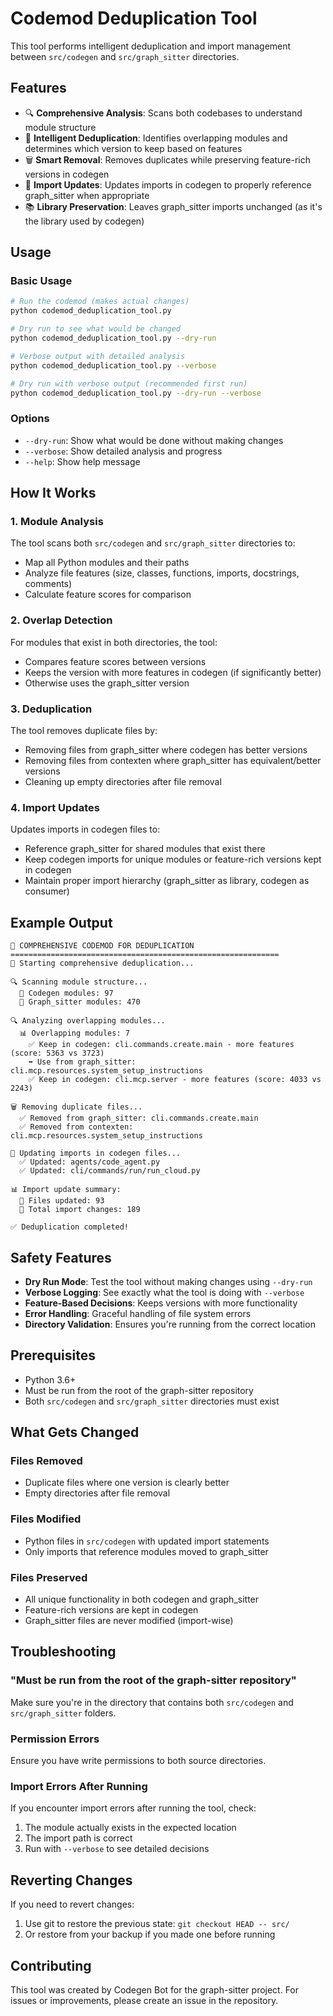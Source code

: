 # Codemod Deduplication Tool

This tool performs intelligent deduplication and import management between `src/codegen` and `src/graph_sitter` directories.

## Features

- 🔍 **Comprehensive Analysis**: Scans both codebases to understand module structure
- 🎯 **Intelligent Deduplication**: Identifies overlapping modules and determines which version to keep based on features
- 🗑️ **Smart Removal**: Removes duplicates while preserving feature-rich versions in codegen
- 🔧 **Import Updates**: Updates imports in codegen to properly reference graph_sitter when appropriate
- 📚 **Library Preservation**: Leaves graph_sitter imports unchanged (as it's the library used by codegen)

## Usage

### Basic Usage
```bash
# Run the codemod (makes actual changes)
python codemod_deduplication_tool.py

# Dry run to see what would be changed
python codemod_deduplication_tool.py --dry-run

# Verbose output with detailed analysis
python codemod_deduplication_tool.py --verbose

# Dry run with verbose output (recommended first run)
python codemod_deduplication_tool.py --dry-run --verbose
```

### Options

- `--dry-run`: Show what would be done without making changes
- `--verbose`: Show detailed analysis and progress
- `--help`: Show help message

## How It Works

### 1. Module Analysis
The tool scans both `src/codegen` and `src/graph_sitter` directories to:
- Map all Python modules and their paths
- Analyze file features (size, classes, functions, imports, docstrings, comments)
- Calculate feature scores for comparison

### 2. Overlap Detection
For modules that exist in both directories, the tool:
- Compares feature scores between versions
- Keeps the version with more features in codegen (if significantly better)
- Otherwise uses the graph_sitter version

### 3. Deduplication
The tool removes duplicate files by:
- Removing files from graph_sitter where codegen has better versions
- Removing files from contexten where graph_sitter has equivalent/better versions
- Cleaning up empty directories after file removal

### 4. Import Updates
Updates imports in codegen files to:
- Reference graph_sitter for shared modules that exist there
- Keep codegen imports for unique modules or feature-rich versions kept in codegen
- Maintain proper import hierarchy (graph_sitter as library, codegen as consumer)

## Example Output

```
🔧 COMPREHENSIVE CODEMOD FOR DEDUPLICATION
============================================================
🚀 Starting comprehensive deduplication...

🔍 Scanning module structure...
  📁 Codegen modules: 97
  📁 Graph_sitter modules: 470

🔍 Analyzing overlapping modules...
  📊 Overlapping modules: 7
    ✅ Keep in codegen: cli.commands.create.main - more features (score: 5363 vs 3723)
    ➡️ Use from graph_sitter: cli.mcp.resources.system_setup_instructions
    ✅ Keep in codegen: cli.mcp.server - more features (score: 4033 vs 2243)

🗑️ Removing duplicate files...
  ✅ Removed from graph_sitter: cli.commands.create.main
  ✅ Removed from contexten: cli.mcp.resources.system_setup_instructions

🔧 Updating imports in codegen files...
  ✅ Updated: agents/code_agent.py
  ✅ Updated: cli/commands/run/run_cloud.py

📊 Import update summary:
  📝 Files updated: 93
  🔄 Total import changes: 189

✅ Deduplication completed!
```

## Safety Features

- **Dry Run Mode**: Test the tool without making changes using `--dry-run`
- **Verbose Logging**: See exactly what the tool is doing with `--verbose`
- **Feature-Based Decisions**: Keeps versions with more functionality
- **Error Handling**: Graceful handling of file system errors
- **Directory Validation**: Ensures you're running from the correct location

## Prerequisites

- Python 3.6+
- Must be run from the root of the graph-sitter repository
- Both `src/codegen` and `src/graph_sitter` directories must exist

## What Gets Changed

### Files Removed
- Duplicate files where one version is clearly better
- Empty directories after file removal

### Files Modified
- Python files in `src/codegen` with updated import statements
- Only imports that reference modules moved to graph_sitter

### Files Preserved
- All unique functionality in both codegen and graph_sitter
- Feature-rich versions are kept in codegen
- Graph_sitter files are never modified (import-wise)

## Troubleshooting

### "Must be run from the root of the graph-sitter repository"
Make sure you're in the directory that contains both `src/codegen` and `src/graph_sitter` folders.

### Permission Errors
Ensure you have write permissions to both source directories.

### Import Errors After Running
If you encounter import errors after running the tool, check:
1. The module actually exists in the expected location
2. The import path is correct
3. Run with `--verbose` to see detailed decisions

## Reverting Changes

If you need to revert changes:
1. Use git to restore the previous state: `git checkout HEAD -- src/`
2. Or restore from your backup if you made one before running

## Contributing

This tool was created by Codegen Bot for the graph-sitter project. For issues or improvements, please create an issue in the repository.

